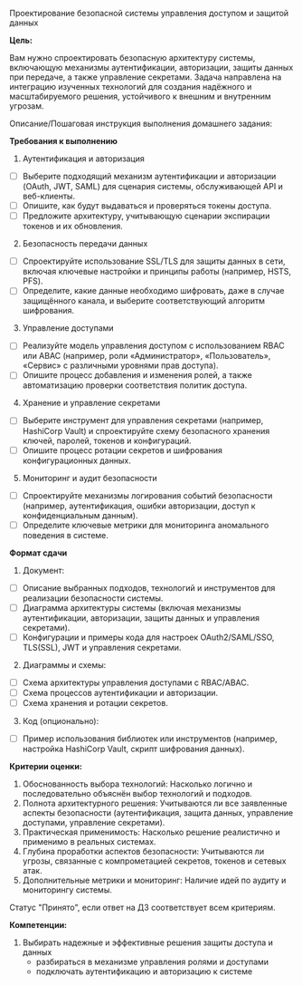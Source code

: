 Проектирование безопасной системы управления доступом и защитой данных

**Цель:**

Вам нужно спроектировать безопасную архитектуру системы, включающую механизмы аутентификации, авторизации, защиты данных при передаче, а также управление секретами. Задача направлена на интеграцию изученных технологий для создания надёжного и масштабируемого решения, устойчивого к внешним и внутренним угрозам.

Описание/Пошаговая инструкция выполнения домашнего задания:

**Требования к выполнению**

1. Аутентификация и авторизация
- [ ] Выберите подходящий механизм аутентификации и авторизации (OAuth, JWT, SAML) для сценария системы, обслуживающей API и веб-клиенты.
- [ ] Опишите, как будут выдаваться и проверяться токены доступа.
- [ ] Предложите архитектуру, учитывающую сценарии экспирации токенов и их обновления.

2. Безопасность передачи данных
- [ ] Спроектируйте использование SSL/TLS для защиты данных в сети, включая ключевые настройки и принципы работы (например, HSTS, PFS).
- [ ] Определите, какие данные необходимо шифровать, даже в случае защищённого канала, и выберите соответствующий алгоритм шифрования.

3. Управление доступами
- [ ] Реализуйте модель управления доступом с использованием RBAC или ABAC (например, роли «Администратор», «Пользователь», «Сервис» с различными уровнями прав доступа).
- [ ] Опишите процесс добавления и изменения ролей, а также автоматизацию проверки соответствия политик доступа.

4. Хранение и управление секретами
- [ ] Выберите инструмент для управления секретами (например, HashiCorp Vault) и спроектируйте схему безопасного хранения ключей, паролей, токенов и конфигураций.
- [ ] Опишите процесс ротации секретов и шифрования конфигурационных данных.

5. Мониторинг и аудит безопасности
- [ ] Спроектируйте механизмы логирования событий безопасности (например, аутентификация, ошибки авторизации, доступ к конфиденциальным данным).
- [ ] Определите ключевые метрики для мониторинга аномального поведения в системе.

**Формат сдачи**  

1. Документ:
- [ ] Описание выбранных подходов, технологий и инструментов для реализации безопасности системы.
- [ ] Диаграмма архитектуры системы (включая механизмы аутентификации, авторизации, защиты данных и управления секретами).
- [ ] Конфигурации и примеры кода для настроек OAuth2/SAML/SSO, TLS(SSL), JWT и управления секретами.

2. Диаграммы и схемы:
- [ ] Схема архитектуры управления доступами с RBAC/ABAC.
- [ ] Схема процессов аутентификации и авторизации.
- [ ] Схема хранения и ротации секретов.

3. Код (опционально):
- [ ] Пример использования библиотек или инструментов (например, настройка HashiCorp Vault, скрипт шифрования данных).

**Критерии оценки:**

1. Обоснованность выбора технологий: Насколько логично и последовательно объяснён выбор технологий и подходов.
2. Полнота архитектурного решения: Учитываются ли все заявленные аспекты безопасности (аутентификация, защита данных, управление доступами, управление секретами).
3. Практическая применимость: Насколько решение реалистично и применимо в реальных системах.
4. Глубина проработки аспектов безопасности: Учитываются ли угрозы, связанные с компрометацией секретов, токенов и сетевых атак.
5. Дополнительные метрики и мониторинг: Наличие идей по аудиту и мониторингу системы.

Статус "Принято", если ответ на ДЗ соответствует всем критериям.

**Компетенции:**

1. Выбирать надежные и эффективные решения защиты доступа и данных
    - разбираться в механизме управления ролями и доступами
    - подключать аутентификацию и авторизацию к системе

